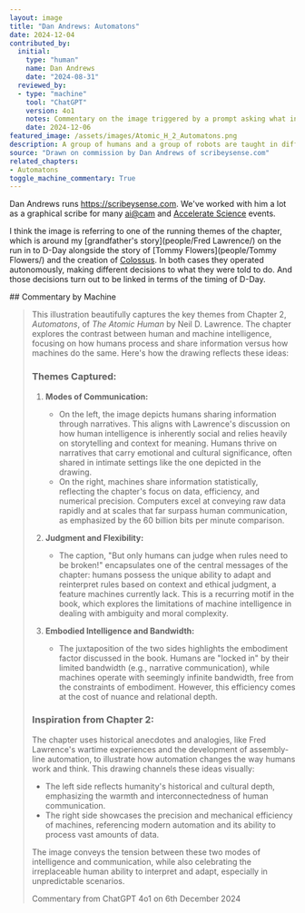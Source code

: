 ```yaml
---
layout: image
title: "Dan Andrews: Automatons"
date: 2024-12-04
contributed_by:
  initial:
    type: "human"
    name: Dan Andrews
    date: "2024-08-31"
  reviewed_by:
  - type: "machine"
    tool: "ChatGPT"
    version: 4o1
    notes: Commentary on the image triggered by a prompt asking what inspired the drawing and what it shows.
    date: 2024-12-06	
featured_image: /assets/images/Atomic_H_2_Automatons.png
description: A group of humans and a group of robots are taught in different ways
source: "Drawn on commission by Dan Andrews of scribeysense.com"
related_chapters:
- Automatons
toggle_machine_commentary: True
---
```


Dan Andrews runs <https://scribeysense.com>. We've worked with him a lot as a graphical scribe for many [ai@cam](https://ai.cam.ac.uk) and [Accelerate Science](https://science.ai.cam.ac.uk) events. 

I think the image is referring to one of the running themes of the chapter, which is around my [grandfather's story](people/Fred Lawrence/) on the run in to D-Day alongside the story of [Tommy Flowers](people/Tommy Flowers/) and the creation of [Colossus](technology/Colossus/). In both cases they operated autonomously, making different decisions to what they were told to do. And those decisions turn out to be linked in terms of the timing of D-Day.

<div class="machine-commentary" markdown="1">
## Commentary by Machine

> This illustration beautifully captures the key themes from Chapter 2, *Automatons*, of *The Atomic Human* by Neil D. Lawrence. The chapter explores the contrast between human and machine intelligence, focusing on how humans process and share information versus how machines do the same. Here's how the drawing reflects these ideas:
>
> ### **Themes Captured:**
> 
> 1. **Modes of Communication:**
>    - On the left, the image depicts humans sharing information through narratives. This aligns with Lawrence's discussion on how human intelligence is inherently social and relies heavily on storytelling and context for meaning. Humans thrive on narratives that carry emotional and cultural significance, often shared in intimate settings like the one depicted in the drawing.
>    - On the right, machines share information statistically, reflecting the chapter's focus on data, efficiency, and numerical precision. Computers excel at conveying raw data rapidly and at scales that far surpass human communication, as emphasized by the 60 billion bits per minute comparison.
> 
> 2. **Judgment and Flexibility:**
>    - The caption, "But only humans can judge when rules need to be broken!" encapsulates one of the central messages of the chapter: humans possess the unique ability to adapt and reinterpret rules based on context and ethical judgment, a feature machines currently lack. This is a recurring motif in the book, which explores the limitations of machine intelligence in dealing with ambiguity and moral complexity.
> 
> 3. **Embodied Intelligence and Bandwidth:**
>    - The juxtaposition of the two sides highlights the embodiment factor discussed in the book. Humans are "locked in" by their limited bandwidth (e.g., narrative communication), while machines operate with seemingly infinite bandwidth, free from the constraints of embodiment. However, this efficiency comes at the cost of nuance and relational depth.
> 
> ### **Inspiration from Chapter 2:**
> 
> The chapter uses historical anecdotes and analogies, like Fred Lawrence's wartime experiences and the development of assembly-line automation, to illustrate how automation changes the way humans work and think. This drawing channels these ideas visually:
> 
> - The left side reflects humanity's historical and cultural depth, emphasizing the warmth and interconnectedness of human communication.
> - The right side showcases the precision and mechanical efficiency of machines, referencing modern automation and its ability to process vast amounts of data.
> 
> The image conveys the tension between these two modes of intelligence and communication, while also celebrating the irreplaceable human ability to interpret and adapt, especially in unpredictable scenarios.
>
> Commentary from ChatGPT 4o1 on 6th December 2024
</div>
